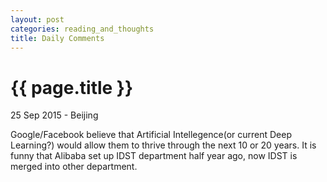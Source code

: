 ```yaml
---
layout: post
categories: reading_and_thoughts
title: Daily Comments
---
```


{{ page.title }}
================

<p class="meta">25 Sep 2015 - Beijing</p>

Google/Facebook believe that Artificial Intellegence(or current Deep Learning?) would allow them to thrive through the next 10 or 20 years. It is funny that Alibaba set up IDST department half year ago, now IDST is merged into other department.
